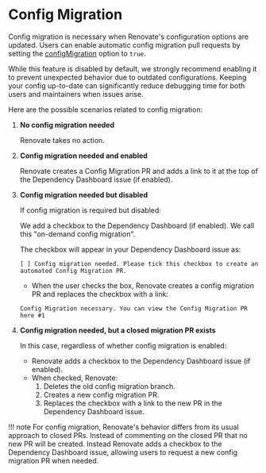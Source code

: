 # Config Migration

Config migration is necessary when Renovate's configuration options are updated. Users can enable automatic config migration pull requests by setting the [configMigration](./configuration-options.md#configmigration) option to `true`.

While this feature is disabled by default, we strongly recommend enabling it to prevent unexpected behavior due to outdated configurations. Keeping your config up-to-date can significantly reduce debugging time for both users and maintainers when issues arise.

Here are the possible scenarios related to config migration:

1. **No config migration needed**

   Renovate takes no action.

2. **Config migration needed and enabled**

   Renovate creates a Config Migration PR and adds a link to it at the top of the Dependency Dashboard issue (if enabled).

3. **Config migration needed but disabled**

   If config migration is required but disabled:

   We add a checkbox to the Dependency Dashboard (if enabled). We call this "on-demand config migration".

   The checkbox will appear in your Dependency Dashboard issue as:

   ```
   [ ] Config migration needed. Please tick this checkbox to create an automated Config Migration PR.
   ```

   - When the user checks the box, Renovate creates a config migration PR and replaces the checkbox with a link:

   ```
   Config Migration necessary. You can view the Config Migration PR here #1
   ```

4. **Config migration needed, but a closed migration PR exists**

   In this case, regardless of whether config migration is enabled:

   - Renovate adds a checkbox to the Dependency Dashboard issue (if enabled).
   - When checked, Renovate:
     1. Deletes the old config migration branch.
     2. Creates a new config migration PR.
     3. Replaces the checkbox with a link to the new PR in the Dependency Dashboard issue.

<!-- prettier-ignore -->
!!! note
    For config migration, Renovate's behavior differs from its usual approach to closed PRs. Instead of commenting on the closed PR that no new PR will be created. Instead Renovate adds a checkbox to the Dependency Dashboard issue, allowing users to request a new config migration PR when needed.
